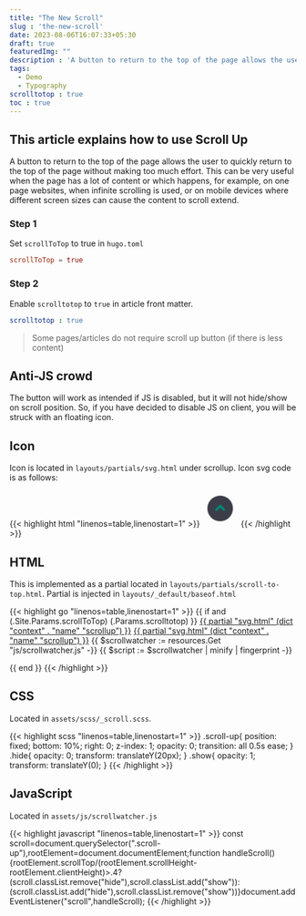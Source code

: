 ```yaml
---
title: "The New Scroll"
slug : 'the-new-scroll'
date: 2023-08-06T16:07:33+05:30
draft: true
featuredImg: ""
description : 'A button to return to the top of the page allows the user to quickly return to the top of the page without making too much effort'
tags:
  - Demo
  - Typography
scrolltotop : true
toc : true
---
```


## This article explains how to use Scroll Up

A button to return to the top of the page allows the user to quickly return to the top of the page without making too much effort. This can be very useful when the page has a lot of content or which happens, for example, on one page websites, when infinite scrolling is used, or on mobile devices where different screen sizes can cause the content to scroll extend.

### Step 1

Set `scrollToTop` to true in `hugo.toml`

```toml
scrollToTop = true
```

### Step 2

Enable `scrolltotop` to `true` in article front matter.

```yaml
scrolltotop : true
```

> Some pages/articles do not require scroll up button (if there is less content)

## Anti-JS crowd

The button will work as intended if JS is disabled, but it will not hide/show on scroll position. So, if you have decided to disable JS on client, you will be struck with an floating icon.

## Icon
Icon is located in `layouts/partials/svg.html` under scrollup.
Icon svg code is as follows:

{{< highlight html "linenos=table,linenostart=1" >}}
<svg fill="#3B3E48" width="64px" height="64px" viewBox="-2.4 -2.4 28.80 28.80" id="up-circle" data-name="Flat Color" xmlns="http://www.w3.org/2000/svg" class="icon flat-color" stroke="#3B3E48" stroke-width="0.00024000000000000003"><g id="SVGRepo_bgCarrier" stroke-width="0"></g><g id="SVGRepo_tracerCarrier" stroke-linecap="round" stroke-linejoin="round" stroke="#CCCCCC" stroke-width="0.9600000000000002"><circle id="primary" cx="12" cy="12" r="10" style="fill: #3B3E48;"></circle><path id="secondary" d="M15,14a1,1,0,0,1-.71-.29L12,11.41l-2.29,2.3a1,1,0,0,1-1.42-1.42l3-3a1,1,0,0,1,1.42,0l3,3a1,1,0,0,1,0,1.42A1,1,0,0,1,15,14Z" style="fill: #018574;"></path></g><g id="SVGRepo_iconCarrier"><circle id="primary" cx="12" cy="12" r="10" style="fill: #3B3E48;"></circle><path id="secondary" d="M15,14a1,1,0,0,1-.71-.29L12,11.41l-2.29,2.3a1,1,0,0,1-1.42-1.42l3-3a1,1,0,0,1,1.42,0l3,3a1,1,0,0,1,0,1.42A1,1,0,0,1,15,14Z" style="fill: #018574;"></path></g></svg>
{{< /highlight >}}

## HTML

This is implemented as a partial located in `layouts/partials/scroll-to-top.html`.
Partial is injected in `layouts/_default/baseof.html`

{{< highlight go "linenos=table,linenostart=1" >}}
{{ if and (.Site.Params.scrollToTop) (.Params.scrolltotop) }}
<a href="#" class="scroll-up">{{ partial "svg.html" (dict "context" . "name" "scrollup") }}</a>
<noscript>
    <a href="#" class="scroll-up show">{{ partial "svg.html" (dict "context" . "name" "scrollup") }}</a>
</noscript>
{{ $scrollwatcher := resources.Get "js/scrollwatcher.js" -}}
{{ $script := $scrollwatcher | minify | fingerprint -}}
<script src="{{ $script.Permalink }}" {{ printf "integrity=%q" $script.Data.Integrity | safeHTMLAttr }} crossorigin="anonymous"></script>
{{ end }}
{{< /highlight >}}


## CSS

Located in `assets/scss/_scroll.scss`.

{{< highlight scss "linenos=table,linenostart=1" >}}
.scroll-up{
    position: fixed;
    bottom: 10%;
    right: 0;
    z-index: 1;
    opacity: 0;
    transition: all 0.5s ease;
}
.hide{
    opacity: 0;
    transform: translateY(20px);
}
.show{
    opacity: 1;
    transform: translateY(0);
  }
{{< /highlight >}}

## JavaScript

Located in `assets/js/scrollwatcher.js`

{{< highlight javascript "linenos=table,linenostart=1" >}}
const scroll=document.querySelector(".scroll-up"),rootElement=document.documentElement;function handleScroll(){rootElement.scrollTop/(rootElement.scrollHeight-rootElement.clientHeight)>.4?(scroll.classList.remove("hide"),scroll.classList.add("show")):(scroll.classList.add("hide"),scroll.classList.remove("show"))}document.addEventListener("scroll",handleScroll);
{{< /highlight >}}
